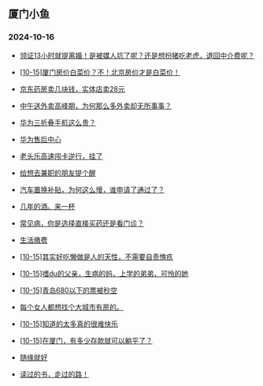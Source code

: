 ## 厦门小鱼 
### 2024-10-16

+ [领证13小时就提离婚！是被媒人坑了呢？还是想扮猪吃老虎，退回中介费呢？](http://bbs.xmfish.com/read-htm-tid-18251065.html)

+ [[10-15]厦门房价白菜价？不！北京房价才是白菜价！](http://bbs.xmfish.com/read-htm-tid-18251129.html)

+ [京东药房卖几块钱，实体店卖28元](http://bbs.xmfish.com/read-htm-tid-18251116.html)

+ [中午送外卖高峰期，为何那么多外卖却无所事事？](http://bbs.xmfish.com/read-htm-tid-18251174.html)

+ [华为三折叠手机这么贵？](http://bbs.xmfish.com/read-htm-tid-18251155.html)

+ [华为售后中心](http://bbs.xmfish.com/read-htm-tid-18251169.html)

+ [老头乐高速闯卡逆行，挂了](http://bbs.xmfish.com/read-htm-tid-18251132.html)

+ [给想去兼职的朋友提个醒](http://bbs.xmfish.com/read-htm-tid-18251235.html)

+ [汽车置换补贴，为何这么慢，谁申请了通过了？](http://bbs.xmfish.com/read-htm-tid-18251118.html)

+ [几年的酒。来一杯](http://bbs.xmfish.com/read-htm-tid-18251057.html)

+ [常见病，你是选择直接买药还是看门诊？](http://bbs.xmfish.com/read-htm-tid-18251096.html)

+ [生活缴费](http://bbs.xmfish.com/read-htm-tid-18251138.html)

+ [[10-15]其实好吃懒做是人的天性，不需要自责愧疚](http://bbs.xmfish.com/read-htm-tid-18251109.html)

+ [[10-15]嗜du的父亲，生病的妈，上学的弟弟，可怜的她](http://bbs.xmfish.com/read-htm-tid-18251221.html)

+ [[10-15]青岛680以下的票被秒空](http://bbs.xmfish.com/read-htm-tid-18251229.html)

+ [每个女人都想找个大城市有房的。](http://bbs.xmfish.com/read-htm-tid-18251258.html)

+ [[10-15]知道的太多真的很难快乐](http://bbs.xmfish.com/read-htm-tid-18251231.html)

+ [[10-15]在厦门，有多少存款就可以躺平了？](http://bbs.xmfish.com/read-htm-tid-18251288.html)

+ [随缘就好](http://bbs.xmfish.com/read-htm-tid-18251191.html)

+ [读过的书，走过的路！](http://bbs.xmfish.com/read-htm-tid-18251310.html)

